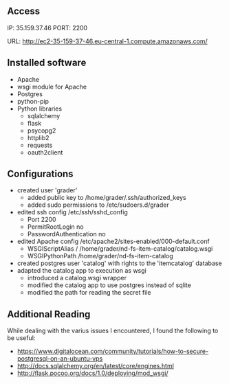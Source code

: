 ## Access

IP: 35.159.37.46  PORT: 2200

URL: http://ec2-35-159-37-46.eu-central-1.compute.amazonaws.com/


## Installed software

* Apache
* wsgi module for Apache
* Postgres
* python-pip
* Python libraries
  * sqlalchemy
  * flask
  * psycopg2
  * httplib2
  * requests
  * oauth2client


## Configurations

* created user 'grader'
  * added public key to /home/grader/.ssh/authorized_keys
  * added sudo permissions to /etc/sudoers.d/grader
* edited ssh config /etc/ssh/sshd_config
  * Port 2200
  * PermitRootLogin no
  * PasswordAuthentication no
* edited Apache config /etc/apache2/sites-enabled/000-default.conf
  * WSGIScriptAlias / /home/grader/nd-fs-item-catalog/catalog.wsgi
  * WSGIPythonPath /home/grader/nd-fs-item-catalog
* created postgres user 'catalog' with rights to the 'itemcatalog' database
* adapted the catalog app to execution as wsgi
  * introduced a catalog.wsgi wrapper
  * modified the catalog app to use postgres instead of sqlite
  * modified the path for reading the secret file


## Additional Reading

While dealing with the varius issues I encountered, I found the following to be useful:
* https://www.digitalocean.com/community/tutorials/how-to-secure-postgresql-on-an-ubuntu-vps
* http://docs.sqlalchemy.org/en/latest/core/engines.html
* http://flask.pocoo.org/docs/1.0/deploying/mod_wsgi/
